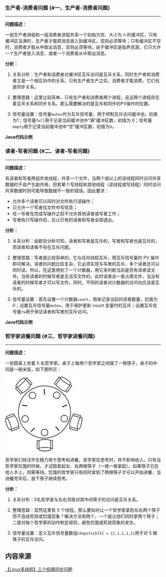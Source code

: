 ### 生产者-消费者问题 {#一、生产者-消费者问题}

---

**问题描述：**

一组生产者进程和一组消费者进程共享一个初始为空、大小为 n 的缓冲区，只有缓冲区没满时，生产者才能把消息放入到缓冲区，否则必须等待；只有缓冲区不空时，消费者才能从中取出消息，否则必须等待。由于缓冲区是临界资源，它只允许一个生产者放入消息，或者一个消费者从中取出消息。

**分析：**

1. 关系分析：生产者和消费者对缓冲区互斥访问是互斥关系，同时生产者和消费者又是一个相互协作的关系，只有生产者生产之后，消费者才能消费，它们也是同步关系。

2. 整理思路：这里比较简单，只有生产者和消费者两个进程，且这两个进程存在着互斥关系和同步关系。那么需要解决的是互斥和同步的PV操作的位置。

3. 信号量设置：信号量`mutex`作为互斥信号量，用于控制互斥访问缓冲池，初值为1；信号量`full`用于记录当前缓冲池中“满”缓冲区数，初值为 0；信号量`empty`用于记录当前缓冲池中“空”缓冲区数，初值为n。

**Java代码示例**







### 读者-写者问题 {#二、读者-写者问题}

---

**问题描述：**

有读者和写者两组并发线程，共享一个文件，当两个或以上的读线程同时访问共享数据时不会产生副作用，但若某个写线程和其他线程（读线程或写线程）同时访问共享数据时则可能导致数据不一致的错误。因此要求：

* 允许多个读者可以同时对文件执行读操作；
* 只允许一个写者往文件中写信息；
* 任一写者在完成写操作之前不允许其他读者或写者工作；
* 写者执行写操作前，应让已有的读者和写者全部退出。

**分析：**

1. 关系分析：由题目分析可知，读者和写者是互斥的，写者和写者也是互斥的，而读者和读者不存在互斥问题。

2. 整理思路：写者是比较简单的，它与任何线程互斥，用互斥信号量的 PV 操作即可解决。读者的问题比较复杂，它必须实现与写者的互斥，多个读者还可以同时读。所以，在这里用到了一个计数器，用它来判断当前是否有读者读文件。当有读者的时候写者是无法写文件的，此时读者会一直占用文件，当没有读者的时候写者才可以写文件。同时，不同的读者对计数器的访问也应该是互斥的。

3. 信号量设置：首先设置一个计数器`count`，用来记录当前的读者数量，初值为0；设置互斥信号量`mutex`，用于保护更新 count 变量时的互斥；设置互斥信号量`rw`用于保证读者和写者的互斥访问。

**Java代码示例**

### 哲学家进餐问题 {#三、哲学家进餐问题}

---

**问题描述：**

一张圆桌上坐着 5 名哲学家，桌子上每两个哲学家之间摆了一根筷子，桌子的中间是一碗米饭，如下图所示：

![](/assets/3370246-f8d801f01cbbf0b3.jpg)

哲学家们倾注毕生精力用于思考和进餐，哲学家在思考时，并不影响他人。只有当哲学家饥饿的时候，才试图拿起左、右两根筷子（一根一根拿起）。如果筷子已在他人手上，则需等待。饥饿的哲学家只有同时拿到了两根筷子才可以开始进餐，当进餐完毕后，放下筷子继续思考。

**分析：**

1. 关系分析：5名哲学家与左右邻居对其中间筷子的访问是互斥关系。

2. 整理思路：显然这里有 5 个线程，那么要如何让一个哲学家拿到左右两个筷子而不造成死锁或饥饿现象？解决方法有两个，一个是让他们同时拿两个筷子；二是对每个哲学家的动作制定规则，避免饥饿或死锁现象的发生。

3. 信号量设置：定义互斥信号量数组`chopstick[5] = {1,1,1,1,1}`用于对 5 根筷子的互斥访问。

## 内容来源

[【Linux多线程】三个经典同步问题](https://songlee24.github.io/2015/04/30/linux-three-syn-problems/)

